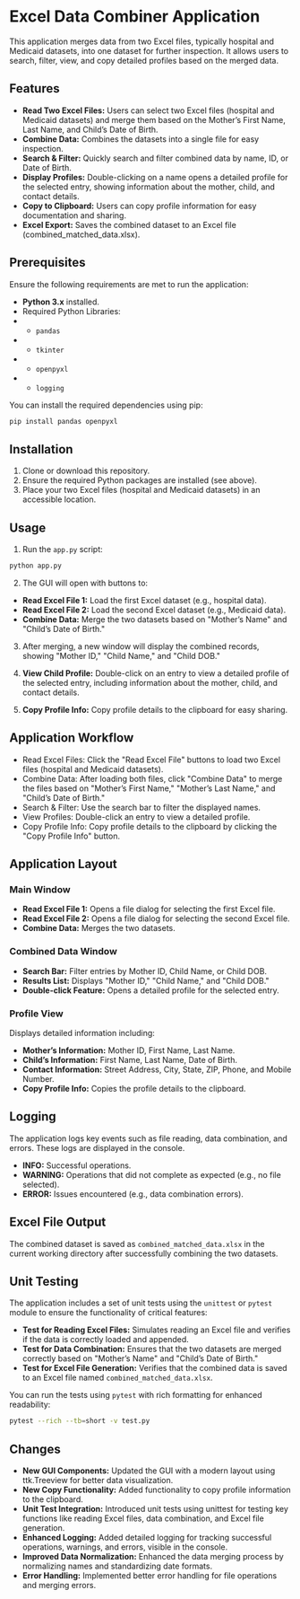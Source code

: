 # Excel Data Combiner Application

This application merges data from two Excel files, typically hospital and Medicaid datasets, into one dataset for further inspection. It allows users to search, filter, view, and copy detailed profiles based on the merged data.

## Features
- **Read Two Excel Files:** Users can select two Excel files (hospital and Medicaid datasets) and merge them based on the Mother’s First Name, Last Name, and Child’s Date of Birth.
- **Combine Data:** Combines the datasets into a single file for easy inspection.
- **Search & Filter:** Quickly search and filter combined data by name, ID, or Date of Birth.
- **Display Profiles:** Double-clicking on a name opens a detailed profile for the selected entry, showing information about the mother, child, and contact details.
- **Copy to Clipboard:** Users can copy profile information for easy documentation and sharing.
- **Excel Export:** Saves the combined dataset to an Excel file (combined_matched_data.xlsx).

## Prerequisites

Ensure the following requirements are met to run the application:

- **Python 3.x** installed.
- Required Python Libraries:
- - `pandas`
- - `tkinter`
- - `openpyxl`
- - `logging`

You can install the required dependencies using pip:
``` bash
pip install pandas openpyxl
```

## Installation

1. Clone or download this repository.
2. Ensure the required Python packages are installed (see above).
3. Place your two Excel files (hospital and Medicaid datasets) in an accessible location.

## Usage

1. Run the `app.py` script:

``` bash
python app.py
```

2. The GUI will open with buttons to:
- **Read Excel File 1:** Load the first Excel dataset (e.g., hospital data).
- **Read Excel File 2:** Load the second Excel dataset (e.g., Medicaid data).
- **Combine Data:**  Merge the two datasets based on "Mother’s Name" and "Child’s Date of Birth."

3. After merging, a new window will display the combined records, showing "Mother ID," "Child Name," and "Child DOB."

4. **View Child Profile:** Double-click on an entry to view a detailed profile of the selected entry, including information about the mother, child, and contact details.

5. **Copy Profile Info:** Copy profile details to the clipboard for easy sharing.

## Application Workflow

- Read Excel Files: Click the "Read Excel File" buttons to load two Excel files (hospital and Medicaid datasets).
- Combine Data: After loading both files, click "Combine Data" to merge the files based on "Mother’s First Name," "Mother’s Last Name," and "Child’s Date of Birth."
- Search & Filter: Use the search bar to filter the displayed names.
- View Profiles: Double-click an entry to view a detailed profile.
- Copy Profile Info: Copy profile details to the clipboard by clicking the "Copy Profile Info" button.

## Application Layout
### Main Window

- **Read Excel File 1:** Opens a file dialog for selecting the first Excel file.
- **Read Excel File 2:** Opens a file dialog for selecting the second Excel file.
- **Combine Data:** Merges the two datasets.

### Combined Data Window

- **Search Bar:** Filter entries by Mother ID, Child Name, or Child DOB.
- **Results List:** Displays "Mother ID," "Child Name," and "Child DOB."
- **Double-click Feature:** Opens a detailed profile for the selected entry.

### Profile View

Displays detailed information including:

- **Mother’s Information:** Mother ID, First Name, Last Name.
- **Child’s Information:** First Name, Last Name, Date of Birth.
- **Contact Information:** Street Address, City, State, ZIP, Phone, and Mobile Number.
- **Copy Profile Info:** Copies the profile details to the clipboard.

## Logging
The application logs key events such as file reading, data combination, and errors. These logs are displayed in the console.

- **INFO:** Successful operations.
- **WARNING:** Operations that did not complete as expected (e.g., no file selected).
- **ERROR:** Issues encountered (e.g., data combination errors).

## Excel File Output
The combined dataset is saved as `combined_matched_data.xlsx` in the current working directory after successfully combining the two datasets.

## Unit Testing
The application includes a set of unit tests using the `unittest` or `pytest` module to ensure the functionality of critical features:

- **Test for Reading Excel Files:** Simulates reading an Excel file and verifies if the data is correctly loaded and appended.
- **Test for Data Combination:** Ensures that the two datasets are merged correctly based on "Mother’s Name" and "Child’s Date of Birth."
- **Test for Excel File Generation:** Verifies that the combined data is saved to an Excel file named `combined_matched_data.xlsx`.  

You can run the tests using `pytest` with rich formatting for enhanced readability:

``` bash
pytest --rich --tb=short -v test.py
```

## Changes
- **New GUI Components:** Updated the GUI with a modern layout using ttk.Treeview for better data visualization.
- **New Copy Functionality:** Added functionality to copy profile information to the clipboard.
- **Unit Test Integration:** Introduced unit tests using unittest for testing key functions like reading Excel files, data combination, and Excel file generation.
- **Enhanced Logging:** Added detailed logging for tracking successful operations, warnings, and errors, visible in the console.
- **Improved Data Normalization:** Enhanced the data merging process by normalizing names and standardizing date formats.
- **Error Handling:** Implemented better error handling for file operations and merging errors.